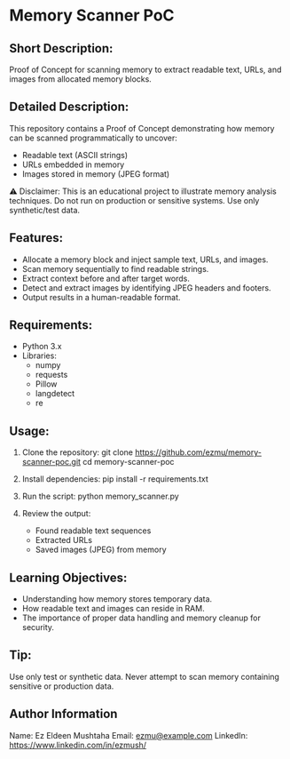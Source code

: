 Memory Scanner PoC
==================

Short Description:
-----------------
Proof of Concept for scanning memory to extract readable text, URLs, and images from allocated memory blocks.

Detailed Description:
---------------------
This repository contains a Proof of Concept demonstrating how memory can be scanned programmatically to uncover:

- Readable text (ASCII strings)
- URLs embedded in memory
- Images stored in memory (JPEG format)

⚠️ Disclaimer: This is an educational project to illustrate memory analysis techniques. 
Do not run on production or sensitive systems. Use only synthetic/test data.

Features:
---------
- Allocate a memory block and inject sample text, URLs, and images.
- Scan memory sequentially to find readable strings.
- Extract context before and after target words.
- Detect and extract images by identifying JPEG headers and footers.
- Output results in a human-readable format.

Requirements:
-------------
- Python 3.x
- Libraries:
  - numpy
  - requests
  - Pillow
  - langdetect
  - re

Usage:
------
1. Clone the repository:
   git clone https://github.com/ezmu/memory-scanner-poc.git
   cd memory-scanner-poc

2. Install dependencies:
   pip install -r requirements.txt

3. Run the script:
   python memory_scanner.py

4. Review the output:
   - Found readable text sequences
   - Extracted URLs
   - Saved images (JPEG) from memory

Learning Objectives:
-------------------
- Understanding how memory stores temporary data.
- How readable text and images can reside in RAM.
- The importance of proper data handling and memory cleanup for security.

Tip:
----
Use only test or synthetic data. Never attempt to scan memory containing sensitive or production data.

Author Information
------------------
Name: Ez Eldeen Mushtaha
Email: ezmu@example.com
LinkedIn: https://www.linkedin.com/in/ezmush/
